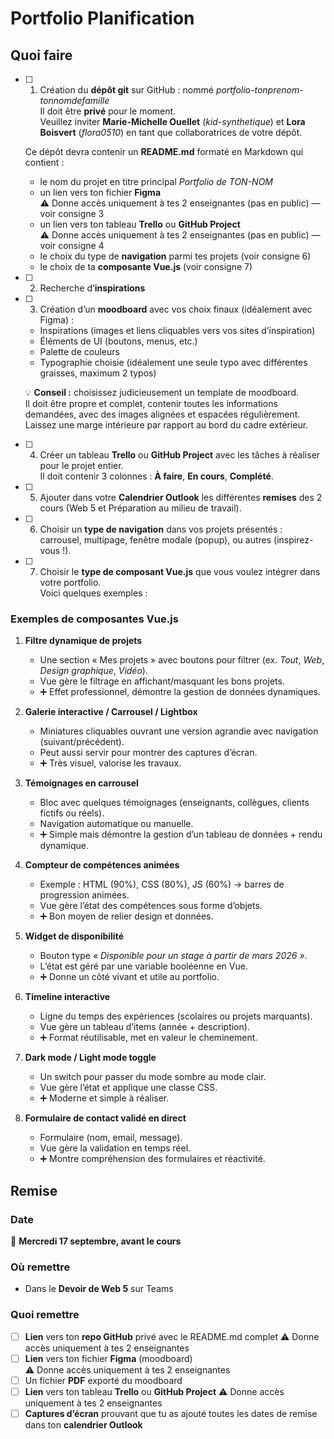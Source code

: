 # Portfolio Planification

## Quoi faire

- [ ] 1. Création du **dépôt git** sur GitHub : nommé *portfolio-tonprenom-tonnomdefamille*  
   Il doit être **privé** pour le moment.  
   Veuillez inviter **Marie-Michelle Ouellet** (*kid-synthetique*) et **Lora Boisvert** (*flora0510*) en tant que collaboratrices de votre dépôt.  

   Ce dépôt devra contenir un **README.md** formaté en Markdown qui contient :

  - le nom du projet en titre principal *Portfolio de TON-NOM*
  - un lien vers ton fichier **Figma**  
    ⚠️ Donne accès uniquement à tes 2 enseignantes (pas en public) — voir consigne 3
  - un lien vers ton tableau **Trello** ou **GitHub Project**  
    ⚠️ Donne accès uniquement à tes 2 enseignantes (pas en public) — voir consigne 4
  - le choix du type de **navigation** parmi tes projets (voir consigne 6)
  - le choix de ta **composante Vue.js** (voir consigne 7)

- [ ] 2. Recherche d’**inspirations**

- [ ] 3. Création d’un **moodboard** avec vos choix finaux (idéalement avec Figma) :
  - Inspirations (images et liens cliquables vers vos sites d’inspiration)
  - Éléments de UI (boutons, menus, etc.)
  - Palette de couleurs
  - Typographie choisie (idéalement une seule typo avec différentes graisses, maximum 2 typos)

   💡 **Conseil :** choisissez judicieusement un template de moodboard.  
   Il doit être propre et complet, contenir toutes les informations demandées, avec des images alignées et espacées régulièrement. Laissez une marge intérieure par rapport au bord du cadre extérieur.

- [ ] 4. Créer un tableau **Trello** ou **GitHub Project** avec les tâches à réaliser pour le projet entier.  
   Il doit contenir 3 colonnes : **À faire**, **En cours**, **Complété**.

- [ ] 5. Ajouter dans votre **Calendrier Outlook** les différentes **remises** des 2 cours (Web 5 et Préparation au milieu de travail).

- [ ] 6. Choisir un **type de navigation** dans vos projets présentés :  
   carrousel, multipage, fenêtre modale (popup), ou autres (inspirez-vous !).

- [ ] 7. Choisir le **type de composant Vue.js** que vous voulez intégrer dans votre portfolio.  
   Voici quelques exemples :

### Exemples de composantes Vue.js

1. **Filtre dynamique de projets**  
   - Une section « Mes projets » avec boutons pour filtrer (ex. *Tout*, *Web*, *Design graphique*, *Vidéo*).  
   - Vue gère le filtrage en affichant/masquant les bons projets.  
   - ➕ Effet professionnel, démontre la gestion de données dynamiques.

2. **Galerie interactive / Carrousel / Lightbox**  
   - Miniatures cliquables ouvrant une version agrandie avec navigation (suivant/précédent).  
   - Peut aussi servir pour montrer des captures d’écran.  
   - ➕ Très visuel, valorise les travaux.

3. **Témoignages en carrousel**  
   - Bloc avec quelques témoignages (enseignants, collègues, clients fictifs ou réels).  
   - Navigation automatique ou manuelle.  
   - ➕ Simple mais démontre la gestion d’un tableau de données + rendu dynamique.

4. **Compteur de compétences animées**  
   - Exemple : HTML (90%), CSS (80%), JS (60%) → barres de progression animées.  
   - Vue gère l’état des compétences sous forme d’objets.  
   - ➕ Bon moyen de relier design et données.

5. **Widget de disponibilité**  
   - Bouton type *« Disponible pour un stage à partir de mars 2026 »*.  
   - L’état est géré par une variable booléenne en Vue.  
   - ➕ Donne un côté vivant et utile au portfolio.

6. **Timeline interactive**  
   - Ligne du temps des expériences (scolaires ou projets marquants).  
   - Vue gère un tableau d’items (année + description).  
   - ➕ Format réutilisable, met en valeur le cheminement.

7. **Dark mode / Light mode toggle**  
   - Un switch pour passer du mode sombre au mode clair.  
   - Vue gère l’état et applique une classe CSS.  
   - ➕ Moderne et simple à réaliser.

8. **Formulaire de contact validé en direct**  
   - Formulaire (nom, email, message).  
   - Vue gère la validation en temps réel.  
   - ➕ Montre compréhension des formulaires et réactivité.



## Remise

### Date

📅 **Mercredi 17 septembre, avant le cours**

### Où remettre

- Dans le **Devoir de Web 5** sur Teams

### Quoi remettre

- [ ] **Lien** vers ton **repo GitHub** privé avec le README.md complet
  ⚠️ Donne accès uniquement à tes 2 enseignantes
- [ ] **Lien** vers ton fichier **Figma** (moodboard)  
  ⚠️ Donne accès uniquement à tes 2 enseignantes
- [ ] Un fichier **PDF** exporté du moodboard
- [ ] **Lien** vers ton tableau **Trello** ou **GitHub Project**
  ⚠️ Donne accès uniquement à tes 2 enseignantes
- [ ] **Captures d’écran** prouvant que tu as ajouté toutes les dates de remise dans ton **calendrier Outlook**
